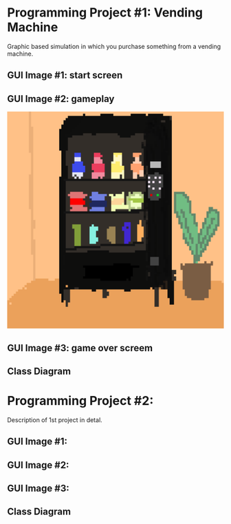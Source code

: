 # Programming Project #1: Vending Machine
Graphic based simulation in which you purchase something from a vending machine.

## GUI Image #1: start screen
## GUI Image #2: gameplay
![vending machine](images/vendingmachine.png)
## GUI Image #3: game over screem

## Class Diagram


# Programming Project #2:
Description of 1st project in detal.

## GUI Image #1:
## GUI Image #2:
## GUI Image #3:

## Class Diagram
